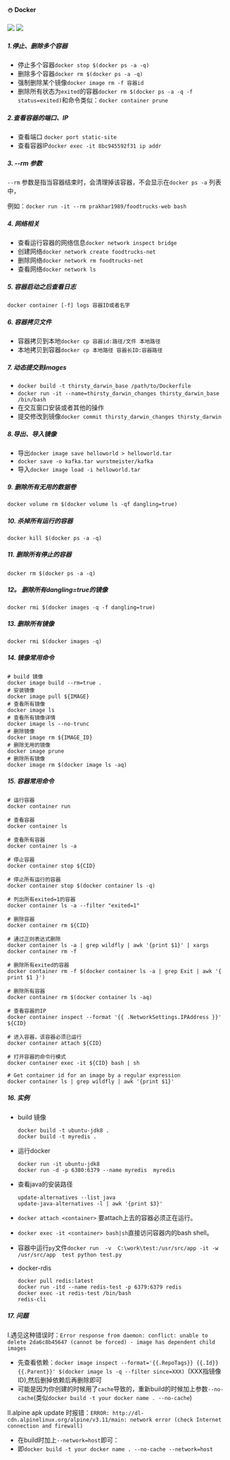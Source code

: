 #### :snowman: Docker
![](https://img.shields.io/badge/Docker-cyan.svg) ![](https://img.shields.io/badge/虚拟容器-cyan.svg) 


##### 1.停止、删除多个容器
- 停止多个容器`docker stop $(docker ps -a -q)`
- 删除多个容器`docker rm $(docker ps -a -q)`
- 强制删除某个镜像`docker image rm -f 容器id`
- 删除所有状态为`exited`的容器`docker rm $(docker ps -a -q -f status=exited)`和命令类似：`docker container prune`

##### 2.查看容器的端口、IP
- 查看端口 `docker port static-site`
- 查看容器IP`docker exec -it 8bc945592f31 ip addr`

##### 3. --rm 参数
`--rm` 参数是指当容器结束时，会清理掉该容器，不会显示在`docker ps -a` 列表中，

例如：`docker run -it --rm prakhar1989/foodtrucks-web bash`

##### 4. 网络相关
- 查看运行容器的网络信息`docker network inspect bridge`
- 创建网络`docker network create foodtrucks-net`
- 删除网络`docker network rm foodtrucks-net`
- 查看网络`docker network ls`

##### 5. 容器启动之后查看日志
`docker container [-f] logs 容器ID或者名字`

##### 6. 容器拷贝文件
- 容器拷贝到本地`docker cp 容器id:路径/文件 本地路径`
- 本地拷贝到容器`docker cp 本地路径 容器长ID:容器路径`

##### 7. 动态提交到images
- `docker build -t thirsty_darwin_base /path/to/Dockerfile`
- `docker run -it --name=thirsty_darwin_changes thirsty_darwin_base /bin/bash`
- 在交互窗口安装或者其他的操作
- 提交修改到镜像`docker commit thirsty_darwin_changes thirsty_darwin`

##### 8.导出、导入镜像
- 导出`docker image save helloworld > helloworld.tar`
- `docker save -o kafka.tar wurstmeister/kafka `
- 导入`docker image load -i helloworld.tar`

##### 9. 删除所有无用的数据卷
`docker volume rm $(docker volume ls -qf dangling=true)`

##### 10. 杀掉所有运行的容器
`docker kill $(docker ps -a -q)`

##### 11. 删除所有停止的容器
`docker rm $(docker ps -a -q)　`

##### 12。 删除所有dangling=true的镜像
`docker rmi $(docker images -q -f dangling=true)`

##### 13. 删除所有镜像
`docker rmi $(docker images -q)`

##### 14. 镜像常用命令
```shell
# build 镜像
docker image build --rm=true .
# 安装镜像
docker image pull ${IMAGE}
# 查看所有镜像
docker image ls
# 查看所有镜像详情
docker image ls --no-trunc
# 删除镜像
docker image rm ${IMAGE_ID}
# 删除无用的镜像
docker image prune
# 删除所有镜像
docker image rm $(docker image ls -aq)
```
##### 15. 容器常用命令
```shell
# 运行容器
docker container run

# 查看容器
docker container ls

# 查看所有容器
docker container ls -a

# 停止容器
docker container stop ${CID}

# 停止所有运行的容器
docker container stop $(docker container ls -q)

# 列出所有exited=1的容器
docker container ls -a --filter "exited=1"

# 删除容器
docker container rm ${CID}

# 通过正则表达式删除
docker container ls -a | grep wildfly | awk '{print $1}' | xargs docker container rm -f

# 删除所有exited的容器
docker container rm -f $(docker container ls -a | grep Exit | awk '{ print $1 }')

# 删除所有容器
docker container rm $(docker container ls -aq)

# 查看容器的IP
docker container inspect --format '{{ .NetworkSettings.IPAddress }}' ${CID}

# 进入容器，该容器必须已运行
docker container attach ${CID}

# 打开容器的命令行模式
docker container exec -it ${CID} bash | sh

# Get container id for an image by a regular expression
docker container ls | grep wildfly | awk '{print $1}'
```

##### 16. 实例
- build 镜像
	```shell
    docker build -t ubuntu-jdk8 .
	docker build -t myredis .
    ```

- 运行docker
    ```shell
	docker run -it ubuntu-jdk8
	docker run -d -p 6380:6379 --name myredis  myredis
    ```
- 查看java的安装路径
    ```shell
	update-alternatives --list java
	update-java-alternatives -l | awk '{print $3}'
    ```
- `docker attach <container>` 要attach上去的容器必须正在运行。
- `docker exec -it <container> bash|sh`直接访问容器内的bash shell。
- 容器中运行`py`文件`docker run  -v  C:\work\test:/usr/src/app -it -w /usr/src/app  test python test.py`
	
- docker-rdis
    ```
    docker pull redis:latest
    docker run -itd --name redis-test -p 6379:6379 redis
    docker exec -it redis-test /bin/bash
    redis-cli
    ```

##### 17. 问题
I.遇见这种错误时：`Error response from daemon: conflict: unable to delete 2da6c8b45647 (cannot be forced) - image has dependent child images`
- 先查看依赖：`docker image inspect --format='{{.RepoTags}} {{.Id}} {{.Parent}}' $(docker image ls -q --filter since=XXX) `(XXX指镜像ID),然后删掉依赖后再删除即可
- 可能是因为你创建的时候用了`cache`导致的，重新build的时候加上参数`--no-cache`(类似`docker build -t your docker name . --no-cache`)

II.alpine apk update 时报错：`ERROR: http://dl-cdn.alpinelinux.org/alpine/v3.11/main: network error (check Internet connection and firewall)`
- 在build时加上`--network=host`即可：
- 即`docker build -t your docker name . --no-cache --network=host`
